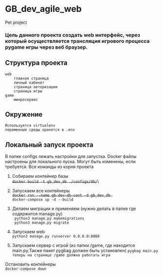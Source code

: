 # GB_dev_agile_web
Pet project 
###  Цель данного проекта создать web интерфейс, через который осуществляется трансляция игрового процесса pygame игры через веб браузер. ##
## Структура проекта  
    web  
        главная страница
        личный кабинет
        страница авторизации
        страница игры
    game
        микросервис

## Окружение
    Используется virtualenv
    переменные среды хранятся в .env

## Локальный запуск проекта
В папке configs  лежать настройки для запустка. Docker файлы настроены для локального пуска. Могут быть изменены,
если требуется. Все команды из корня проекта


1. Собираем контейнер базы\
~~``` docker build -t gb_dev_db ./configs/db/ ```~~\

2. Запускаем все контейнеры\
~~```docker run --name gb-dev-db-cont -d gb_dev_db ```~~\
```docker-compose up -d --build```
3. Делаем миграции и применяем (нужно делать в папке где содержится manage.py)\
``` python3 manage.py makemigrations```\
``` python3 manage.py migrate```
4. Запускаем web\
```python3 manage.py runserver 0.0.0.0:8888```
5. Запускаем сервер с игрой (из папки /game, где находится main.py.Также пакет pygbag должен быть установлен)
```pygbag main.py```
```теперь на странице /game должна работать игра```

Остановить контейнеры\
```docker-compose down```

